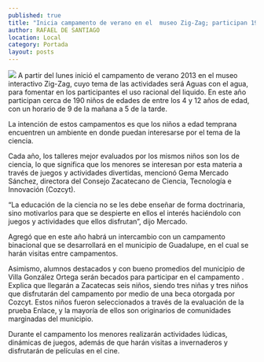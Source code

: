 ```yaml
---
published: true
title: "Inicia campamento de verano en el  museo Zig-Zag; participan 190 niños"
author: RAFAEL DE SANTIAGO
location: Local
category: Portada
layout: posts
---
```


![](http://i.imgur.com/IZ3G5Rqm.jpg)
A partir del lunes inició el campamento de verano 2013 en el museo interactivo Zig-Zag, cuyo tema de las actividades será Aguas con el agua, para fomentar en los participantes el uso racional del liquido. En este año participan cerca de 190 niños de edades de entre los 4 y 12 años de edad, con un horario de 9 de la mañana a 5 de la tarde.

La intención de estos campamentos es que los niños a edad temprana encuentren un ambiente en donde puedan interesarse por el tema de la ciencia.

Cada año, los talleres mejor evaluados por los mismos niños son los de ciencia, lo que significa que los menores se interesan por esta materia a través de juegos y actividades divertidas, mencionó Gema Mercado Sánchez, directora del Consejo Zacatecano de Ciencia, Tecnología e Innovación (Cozcyt).

“La educación de la ciencia no se les debe enseñar de forma doctrinaria, sino motivarlos para que se despierte en ellos el interés haciéndolo con  juegos y actividades que ellos disfrutan”, dijo Mercado.

Agregó que en este año habrá un intercambio con un campamento binacional que se desarrollará en el municipio de Guadalupe, en el cual se harán visitas entre campamentos.

Asimismo, alumnos destacados y con bueno promedios del municipio de Villa González Ortega serán becados para participar en el campamento
.
Explica que llegarán a Zacatecas seis niños, siendo tres niñas y tres niños que disfrutarán del campamento por medio de una beca otorgada por Cozcyt. Estos niños fueron seleccionados a través de la evaluación de la prueba Enlace, y la mayoría de ellos son originarios de comunidades marginadas del municipio.

Durante el campamento los menores realizarán actividades lúdicas, dinámicas de juegos, además de que harán visitas a invernaderos y disfrutarán de películas en el cine.
